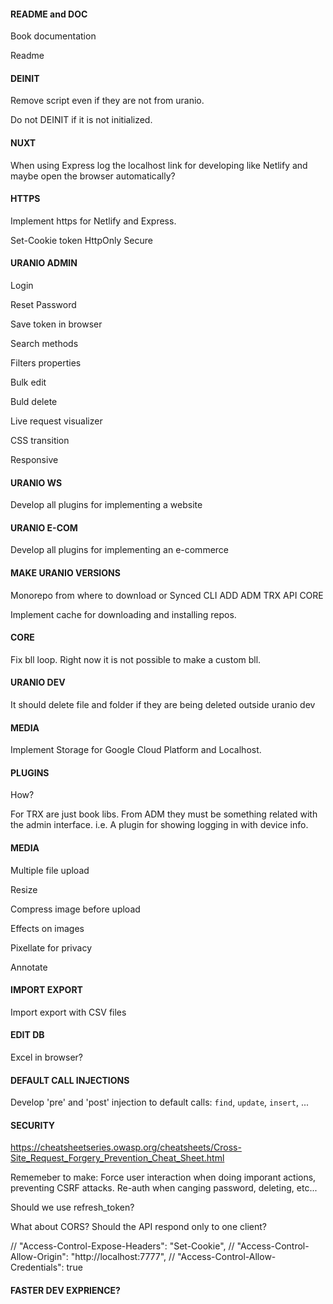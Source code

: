 #### README and DOC

Book documentation

Readme

#### DEINIT

Remove script even if they are not from uranio.

Do not DEINIT if it is not initialized.

#### NUXT

When using Express log the localhost link for developing like Netlify and
maybe open the browser automatically?

#### HTTPS

Implement https for Netlify and Express.

Set-Cookie token HttpOnly Secure

#### URANIO ADMIN

Login

Reset Password

Save token in browser

Search methods

Filters properties

Bulk edit

Buld delete

Live request visualizer

CSS transition

Responsive

#### URANIO WS

Develop all plugins for implementing a website

#### URANIO E-COM

Develop all plugins for implementing an e-commerce


#### MAKE URANIO VERSIONS

Monorepo from where to download
or
Synced CLI ADD ADM TRX API CORE

Implement cache for downloading and installing repos.

#### CORE

Fix bll loop.
Right now it is not possible to make a custom bll.

#### URANIO DEV

It should delete file and folder if they are being deleted outside uranio dev

#### MEDIA

Implement Storage for Google Cloud Platform and Localhost.

#### PLUGINS

How?

For TRX are just book libs.
From ADM they must be something related with the admin interface.
i.e. A plugin for showing logging in with device info.

#### MEDIA

Multiple file upload

Resize

Compress image before upload

Effects on images

Pixellate for privacy

Annotate


#### IMPORT EXPORT

Import export with CSV files


#### EDIT DB

Excel in browser?


#### DEFAULT CALL INJECTIONS

Develop 'pre' and 'post' injection to default calls: `find`, `update`, `insert`, ...


#### SECURITY

https://cheatsheetseries.owasp.org/cheatsheets/Cross-Site_Request_Forgery_Prevention_Cheat_Sheet.html

Rememeber to make:
Force user interaction when doing imporant actions, preventing CSRF attacks.
Re-auth when canging password, deleting, etc...

Should we use refresh_token?

What about CORS? Should the API respond only to one client?

// "Access-Control-Expose-Headers": "Set-Cookie",
// "Access-Control-Allow-Origin": "http://localhost:7777",
// "Access-Control-Allow-Credentials": true


#### FASTER DEV EXPRIENCE?


